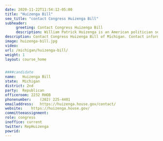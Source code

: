 ```yaml
---
date: 2020-11-22T11:54:12-05:00
title: "Huizenga Bill"
seo_title: "contact Congress Huizenga Bill"
subheader:
     greeting: Contact Congress Huizenga Bill 
     description: William Patrick Huizenga is an American politician serving as the U.S. Representative for Michigan's 2nd congressional district since 2011. A member of the Republican Party, he previously served in the Michigan House of Representatives from 2003 to 2009.
description: Contact Congress Huizenga Bill of Michigan. Contact information for Huizenga Bill includes email address, phone number, and mailing address.
image: huizenga-bill.jpg
video: 
url: /michigan/huizenga-bill/
weight: 1
layout: course_home


####candidate
name:	Huizenga Bill
state:	Michigan
district: 2nd
party:	Republican
officeroom:	2232 RHOB
phonenumber:	(202) 225-4401
emailaddress:	https://huizenga.house.gov/contact/
website:	https://huizenga.house.gov/
committeeassignment: 
role: congress
inoffice: current
twitter: RepHuizenga
powrid: 
---
```


